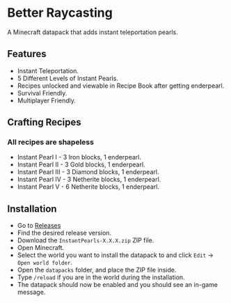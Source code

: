 # Better Raycasting
A Minecraft datapack that adds instant teleportation pearls.

## Features
* Instant Teleportation.
* 5 Different Levels of Instant Pearls.
* Recipes unlocked and viewable in Recipe Book after getting enderpearl.
* Survival Friendly.
* Multiplayer Friendly.

## Crafting Recipes
### All recipes are shapeless
* Instant Pearl I - 3 Iron blocks, 1 enderpearl.
* Instant Pearl II - 3 Gold blocks, 1 enderpearl.
* Instant Pearl III - 3 Diamond blocks, 1 enderpearl.
* Instant Pearl IV - 3 Netherite blocks, 1 enderpearl.
* Instant Pearl V - 6 Netherite blocks, 1 enderpearl.

## Installation
* Go to [Releases](https://github.com/TechnoBro03/InstantPearls/releases)
* Find the desired release version.
* Download the ```InstantPearls-X.X.X.zip``` ZIP file.
* Open Minecraft.
* Select the world you want to install the datapack to and click ```Edit``` -> ```Open world folder```.
* Open the ```datapacks``` folder, and place the ZIP file inside.
* Type ```/reload``` if you are in the world during the installation.
* The datapack should now be enabled and you should see an in-game message.